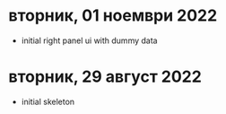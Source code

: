# вторник, 01 ноември 2022

- initial right panel ui with dummy data

# вторник, 29 август 2022

- initial skeleton
